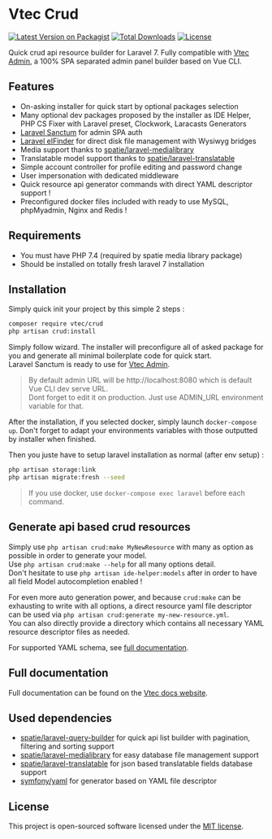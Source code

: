 # Vtec Crud

[![Latest Version on Packagist](https://img.shields.io/packagist/v/vtec/crud.svg?style=flat-square)](https://packagist.org/packages/vtec/crud)
[![Total Downloads](https://img.shields.io/packagist/dt/vtec/crud.svg?style=flat-square)](https://packagist.org/packages/vtec/crud)
[![License](https://img.shields.io/packagist/l/vtec/crud.svg?style=flat-square)](https://packagist.org/packages/vtec/crud)

Quick crud api resource builder for Laravel 7. Fully compatible with [Vtec Admin](https://github.com/adr1enbe4udou1n/vtec-admin), a 100% SPA separated admin panel builder based on Vue CLI.

## Features

- On-asking installer for quick start by optional packages selection
- Many optional dev packages proposed by the installer as IDE Helper, PHP CS Fixer with Laravel preset, Clockwork, Laracasts Generators
- [Laravel Sanctum](https://github.com/laravel/sanctum) for admin SPA auth
- [Laravel elFinder](https://github.com/barryvdh/laravel-elfinder) for direct disk file management with Wysiwyg bridges
- Media support thanks to [spatie/laravel-medialibrary](https://github.com/spatie/laravel-medialibrary)
- Translatable model support thanks to [spatie/laravel-translatable](https://github.com/dimsav/laravel-translatable)
- Simple account controller for profile editing and password change
- User impersonation with dedicated middleware
- Quick resource api generator commands with direct YAML descriptor support !
- Preconfigured docker files included with ready to use MySQL, phpMyadmin, Nginx and Redis !

## Requirements

- You must have PHP 7.4 (required by spatie media library package)  
- Should be installed on totally fresh laravel 7 installation

## Installation

Simply quick init your project by this simple 2 steps :

```bash
composer require vtec/crud
php artisan crud:install
```

Simply follow wizard. The installer will preconfigure all of asked package for you and generate all minimal boilerplate code for quick start.  
Laravel Sanctum is ready to use for [Vtec Admin](https://github.com/adr1enbe4udou1n/vtec-admin).

> By default admin URL will be http://localhost:8080 which is default Vue CLI dev serve URL.  
> Dont forget to edit it on production. Just use ADMIN_URL environment variable for that.

After the installation, if you selected docker, simply launch `docker-compose up`. Don't forget to adapt your environments variables with those outputted by installer when finished.

Then you juste have to setup laravel installation as normal (after env setup) :

```bash
php artisan storage:link
php artisan migrate:fresh --seed
```

> If you use docker, use `docker-compose exec laravel` before each command.

## Generate api based crud resources

Simply use `php artisan crud:make MyNewResource` with many as option as possible in order to generate your model.  
Use `php artisan crud:make --help` for all many options detail.  
Don't hesitate to use `php artisan ide-helper:models` after in order to have all field Model autocompletion enabled !

For even more auto generation power, and because `crud:make` can be exhausting to write with all options, a direct resource yaml file descriptor can be used via `php artisan crud:generate my-new-resource.yml`.  
You can also directly provide a directory which contains all necessary YAML resource descriptor files as needed.

For supported YAML schema, see [full documentation](https://vtec.okami101.io).

## Full documentation

Full documentation can be found on the [Vtec docs website](https://vtec.okami101.io).

## Used dependencies

- [spatie/laravel-query-builder](https://github.com/spatie/laravel-query-builder) for quick api list builder with pagination, filtering and sorting support
- [spatie/laravel-medialibrary](https://github.com/spatie/laravel-medialibrary) for easy database file management support
- [spatie/laravel-translatable](https://github.com/dimsav/laravel-translatable) for json based translatable fields database support
- [symfony/yaml](https://github.com/symfony/Yaml/) for generator based on YAML file descriptor

## License

This project is open-sourced software licensed under the [MIT license](https://adr1enbe4udou1n.mit-license.org).
